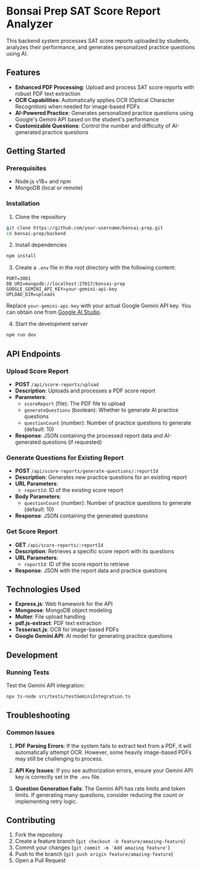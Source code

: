 # Bonsai Prep SAT Score Report Analyzer

This backend system processes SAT score reports uploaded by students, analyzes their performance, and generates personalized practice questions using AI.

## Features

- **Enhanced PDF Processing**: Upload and process SAT score reports with robust PDF text extraction
- **OCR Capabilities**: Automatically applies OCR (Optical Character Recognition) when needed for image-based PDFs
- **AI-Powered Practice**: Generates personalized practice questions using Google's Gemini API based on the student's performance
- **Customizable Questions**: Control the number and difficulty of AI-generated practice questions

## Getting Started

### Prerequisites

- Node.js v18+ and npm
- MongoDB (local or remote)

### Installation

1. Clone the repository
```bash
git clone https://github.com/your-username/bonsai-prep.git
cd bonsai-prep/backend
```

2. Install dependencies
```bash
npm install
```

3. Create a `.env` file in the root directory with the following content:
```
PORT=3001
DB_URI=mongodb://localhost:27017/bonsai-prep
GOOGLE_GEMINI_API_KEY=your-gemini-api-key
UPLOAD_DIR=uploads
```

Replace `your-gemini-api-key` with your actual Google Gemini API key. You can obtain one from [Google AI Studio](https://makersuite.google.com/).

4. Start the development server
```bash
npm run dev
```

## API Endpoints

### Upload Score Report
- **POST** `/api/score-reports/upload`
- **Description**: Uploads and processes a PDF score report
- **Parameters**:
  - `scoreReport` (file): The PDF file to upload
  - `generateQuestions` (boolean): Whether to generate AI practice questions
  - `questionCount` (number): Number of practice questions to generate (default: 10)
- **Response**: JSON containing the processed report data and AI-generated questions (if requested)

### Generate Questions for Existing Report
- **POST** `/api/score-reports/generate-questions/:reportId`
- **Description**: Generates new practice questions for an existing report
- **URL Parameters**:
  - `reportId`: ID of the existing score report
- **Body Parameters**:
  - `questionCount` (number): Number of practice questions to generate (default: 10)
- **Response**: JSON containing the generated questions

### Get Score Report
- **GET** `/api/score-reports/:reportId`
- **Description**: Retrieves a specific score report with its questions
- **URL Parameters**:
  - `reportId`: ID of the score report to retrieve
- **Response**: JSON with the report data and practice questions

## Technologies Used

- **Express.js**: Web framework for the API
- **Mongoose**: MongoDB object modeling
- **Multer**: File upload handling
- **pdf.js-extract**: PDF text extraction
- **Tesseract.js**: OCR for image-based PDFs
- **Google Gemini API**: AI model for generating practice questions

## Development

### Running Tests

Test the Gemini API integration:
```bash
npx ts-node src/tests/testGeminiIntegration.ts
```

## Troubleshooting

### Common Issues

1. **PDF Parsing Errors**: If the system fails to extract text from a PDF, it will automatically attempt OCR. However, some heavily image-based PDFs may still be challenging to process.

2. **API Key Issues**: If you see authorization errors, ensure your Gemini API key is correctly set in the `.env` file.

3. **Question Generation Fails**: The Gemini API has rate limits and token limits. If generating many questions, consider reducing the count or implementing retry logic.

## Contributing

1. Fork the repository
2. Create a feature branch (`git checkout -b feature/amazing-feature`)
3. Commit your changes (`git commit -m 'Add amazing feature'`)
4. Push to the branch (`git push origin feature/amazing-feature`)
5. Open a Pull Request 
